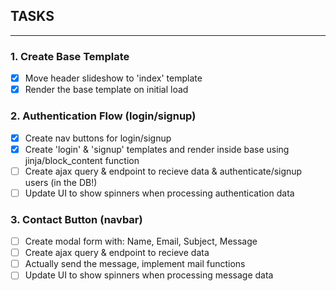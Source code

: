 ## TASKS
<hr>

### 1. Create Base Template
- [X] Move header slideshow to 'index' template
- [X] Render the base template on initial load

### 2. Authentication Flow (login/signup)
- [X] Create nav buttons for login/signup
- [X] Create 'login' & 'signup' templates and render inside base using jinja/block_content function
- [ ] Create ajax query & endpoint to recieve data & authenticate/signup users (in the DB!)
- [ ] Update UI to show spinners when processing authentication data

### 3. Contact Button (navbar)
- [ ] Create modal form with: Name, Email, Subject, Message
- [ ] Create ajax query & endpoint to recieve data
- [ ] Actually send the message, implement mail functions
- [ ] Update UI to show spinners when processing message data
